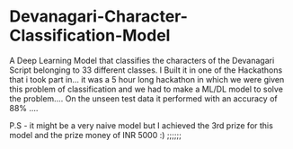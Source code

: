 # Devanagari-Character-Classification-Model
A Deep Learning Model that classifies the characters of the Devanagari Script belonging to 33 different classes.
I Built it in one of the Hackathons that i took part in...
it was a 5 hour long hackathon in which we were given this problem of classification and we had to make a ML/DL model to solve the problem....
On the unseen test data it performed with an accuracy of 88% ....


P.S - it might be a very naive model but I achieved the 3rd prize for this model and the prize money of INR 5000 :)    ;;;;;;
